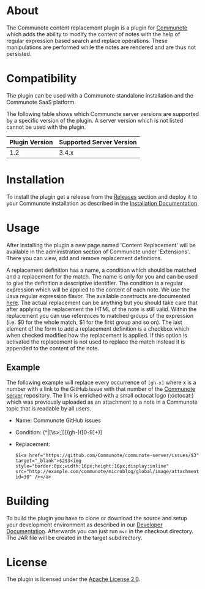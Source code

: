 # About
The Communote content replacement plugin is a plugin for [Communote](https://github.com/Communote/communote-server) which adds the ability to modify the content of notes with the 
help of regular expression based search and replace operations. These manipulations are performed while the notes are rendered and are thus not persisted.

# Compatibility
The plugin can be used with a Communote standalone installation and the Communote SaaS platform.

The following table shows which Communote server versions are supported by a specific version of the plugin. A server version which 
is not listed cannot be used with the plugin.

| Plugin Version  | Supported Server Version |
| ------------- | ------------- |
| 1.2  | 3.4.x  |

# Installation
To install the plugin get a release from the [Releases](https://github.com/Communote/communote-plugin-content-replacement/releases) section and deploy it to your Communote installation 
as described in the [Installation Documentation](http://communote.github.io/doc/install_extensions.html).

# Usage
After installing the plugin a new page named 'Content Replacement' will be available in the administration section of Communote under 'Extensions'. There you can view, add and remove 
replacement definitions.

A replacement definition has a name, a condition which should be matched and a replacement for the match. The name is only for you and can be used to give the definition a descriptive 
identifier. The condition is a regular expression which will be applied to the content of each note. We use the Java regular expression flavor. The available constructs are documented 
[here](https://docs.oracle.com/javase/7/docs/api/java/util/regex/Pattern.html). The actual replacement can be anything but you should take care that after applying the replacement the 
HTML of the note is still valid. Within the replacement you can use references to matched groups of the expression (i.e. $0 for the whole match, $1 for the first group and so on). 
The last element of the form to add a replacement definition is a checkbox which when checked modifies how the replacement is applied. If this option is activated the replacement 
is not used to replace the match instead it is appended to the content of the note.

## Example
The following example will replace every occurrence of ```[gh-x]``` where x is a number with a link to the GitHub issue with that number of the 
[Communote server](https://github.com/Communote/communote-server) repository. The link is enriched with a small octocat logo (:octocat:) which was previously uploaded as an attachment 
to a note in a Communote topic that is readable by all users.

* Name: Communote GitHub issues
* Condition: (^|[\s>;])\[(gh-)([0-9]+)\]
* Replacement:

  ```
  $1<a href="https://github.com/Communote/communote-server/issues/$3" target="_blank">$2$3<img style="border:0px;width:16px;height:16px;display:inline" src="http://example.com/communote/microblog/global/image/attachment.do?id=30" /></a>
  ```


# Building
To build the plugin you have to clone or download the source and setup your development environment as described in our [Developer Documentation](http://communote.github.io/doc/dev_preparation.html). 
Afterwards you can just run ```mvn``` in the checkout directory. The JAR file will be created in the target subdirectory.

# License
The plugin is licensed under the [Apache License 2.0](http://www.apache.org/licenses/LICENSE-2.0).
